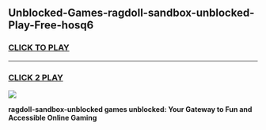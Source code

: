 
## Unblocked-Games-ragdoll-sandbox-unblocked-Play-Free-hosq6
<h3>
<a href="https://premium76.site?title=ragdoll-sandbox-unblocked&ref=23A">CLICK TO PLAY</a></h3>
<hr>

<h3>
<a href="https://premium76.site?title=ragdoll-sandbox-unblocked&ref=23A">CLICK 2 PLAY</a>
  
</h3>

<a href="https://premium76.site?title=ragdoll-sandbox-unblocked&ref=23A"><img src="https://clearcache.store/games.png"></a>


**ragdoll-sandbox-unblocked games unblocked: Your Gateway to Fun and Accessible Online Gaming**
